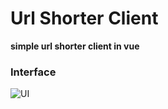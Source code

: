 # Url Shorter Client

**simple url shorter client in vue**

### Interface

![UI](https://i.imgur.com/poz7nOe.png)
